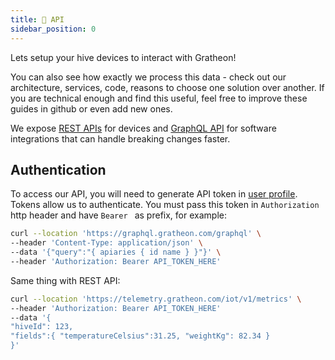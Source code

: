 ```yaml
---
title: 🔗 API
sidebar_position: 0
---
```

Lets setup your hive devices to interact with Gratheon!

You can also see how exactly we process this data - check out our architecture, services, code, reasons to choose one solution over another. If you are technical enough and find this useful, feel free to improve these guides in github or even add new ones.

We expose [REST APIs](REST%20APIs.md) for devices and [GraphQL API](GraphQL%20API.md) for software integrations that can handle breaking changes faster.

## Authentication
To access our API, you will need to generate API token in [user profile](https://app.gratheon.com/account). Tokens allow us to authenticate. You must pass this token in `Authorization` http header and have `Bearer ` as prefix, for example:

```bash
curl --location 'https://graphql.gratheon.com/graphql' \
--header 'Content-Type: application/json' \
--data '{"query":"{ apiaries { id name } }"}' \
--header 'Authorization: Bearer API_TOKEN_HERE'
```

Same thing with REST API:

```bash
curl --location 'https://telemetry.gratheon.com/iot/v1/metrics' \
--header 'Authorization: Bearer API_TOKEN_HERE'
--data '{
"hiveId": 123,
"fields":{ "temperatureCelsius":31.25, "weightKg": 82.34 }
}'
```